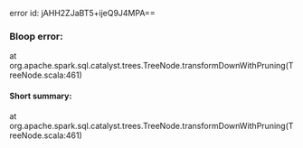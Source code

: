 error id: jAHH2ZJaBT5+ijeQ9J4MPA==
### Bloop error:

at org.apache.spark.sql.catalyst.trees.TreeNode.transformDownWithPruning(TreeNode.scala:461)
#### Short summary: 

at org.apache.spark.sql.catalyst.trees.TreeNode.transformDownWithPruning(TreeNode.scala:461)